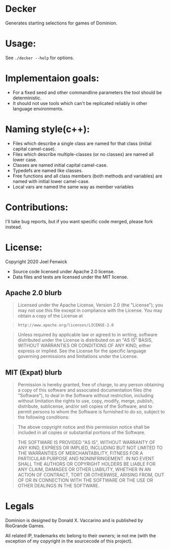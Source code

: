 # Decker

Generates starting selections for games of Dominion.

Usage:
======
See `./decker --help` for options.

Implementaion goals:
====================
+ For a fixed seed and other commandline parameters the tool should be
 deterministic.
+ It should not use tools which can't be replicated reliably in other language 
 environments.

Naming style(c++):
==================
+ Files which describe a single class are named for that class (initial 
 capital camel-case).
+ Files which describe multiple-classes (or no classes) are named all 
 lower case.
+ Classes are named initial capital camel-case.
+ Typedefs are named like classes.
+ Free functions and all class members (both methods and variables) are named 
 with initial lower camel-case.
+ Local vars are named the same way as member variables

Contributions:
==============
I'll take bug reports, but if you want specific code merged, please fork instead.

License:
========
Copyright 2020 Joel Fenwick

+ Source code licensed under Apache 2.0 license.
+ Data files and tests are licensed under the MIT license.

Apache 2.0 blurb
----------------
>   Licensed under the Apache License, Version 2.0 (the "License");
>   you may not use this file except in compliance with the License.
>   You may obtain a copy of the License at

>     http://www.apache.org/licenses/LICENSE-2.0

>   Unless required by applicable law or agreed to in writing, software
>   distributed under the License is distributed on an "AS IS" BASIS,
>   WITHOUT WARRANTIES OR CONDITIONS OF ANY KIND, either express or implied.
>   See the License for the specific language governing permissions and
>   limitations under the License.

MIT (Expat) blurb
-----------------
>Permission is hereby granted, free of charge, to any person obtaining a copy 
>of this software and associated documentation files (the "Software"), to 
>deal in the Software without restriction, including without limitation the 
>rights to use, copy, modify, merge, publish, distribute, sublicense, and/or 
>sell copies of the Software, and to permit persons to whom the Software is 
>furnished to do so, subject to the following conditions:

>The above copyright notice and this permission notice shall be included in 
>all copies or substantial portions of the Software.

>THE SOFTWARE IS PROVIDED "AS IS", WITHOUT WARRANTY OF ANY KIND, EXPRESS OR 
>IMPLIED, INCLUDING BUT NOT LIMITED TO THE WARRANTIES OF MERCHANTABILITY, 
>FITNESS FOR A PARTICULAR PURPOSE AND NONINFRINGEMENT. IN NO EVENT SHALL THE 
>AUTHORS OR COPYRIGHT HOLDERS BE LIABLE FOR ANY CLAIM, DAMAGES OR OTHER 
>LIABILITY, WHETHER IN AN ACTION OF CONTRACT, TORT OR OTHERWISE, ARISING FROM, 
>OUT OF OR IN CONNECTION WITH THE SOFTWARE OR THE USE OR OTHER DEALINGS IN 
>THE SOFTWARE.

Legals
======
Dominion is designed by Donald X. Vaccarino and is published by RioGrande Games.

All related IP, trademarks etc belong to their owners;
ie not me (with the exception of my copyright in the sourcecode of 
this project).

